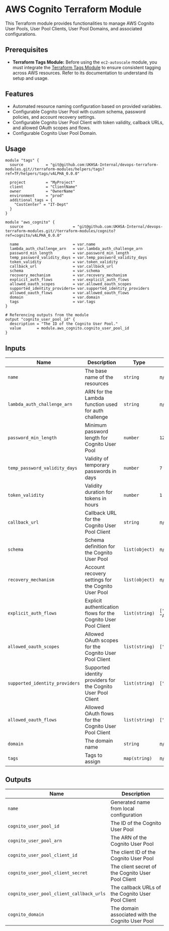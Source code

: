 # AWS Cognito Terraform Module

This Terraform module provides functionalities to manage AWS Cognito User Pools, User Pool Clients, User Pool Domains, and associated configurations.

## Prerequisites

- **Terraform Tags Module:** Before using the `ec2-autoscale` module, you must integrate the [Terraform Tags Module](../helpers/tags) to ensure consistent tagging across AWS resources. Refer to its documentation to understand its setup and usage.

## Features

- Automated resource naming configuration based on provided variables.
- Configurable Cognito User Pool with custom schema, password policies, and account recovery settings.
- Configurable Cognito User Pool Client with token validity, callback URLs, and allowed OAuth scopes and flows.
- Configurable Cognito User Pool Domain.

## Usage

```hcl
module "tags" {
  source          = "git@github.com:UKHSA-Internal/devops-terraform-modules.git//terraform-modules/helpers/tags?ref=TF/helpers/tags/vALPHA_0.0.0"

  project         = "MyProject"
  client          = "ClientName"
  owner           = "OwnerName"
  environment     = "prod"
  additional_tags = {
    "CostCenter" = "IT-Dept"
  }
}

module "aws_cognito" {
  source                      = "git@github.com:UKHSA-Internal/devops-terraform-modules.git//terraform-modules/cognito?ref=cognito/vALPHA_0.0.0"

  name                        = var.name
  lambda_auth_challenge_arn   = var.lambda_auth_challenge_arn
  password_min_length         = var.password_min_length
  temp_password_validity_days = var.temp_password_validity_days
  token_validity              = var.token_validity
  callback_url                = var.callback_url
  schema                      = var.schema
  recovery_mechanism          = var.recovery_mechanism
  explicit_auth_flows         = var.explicit_auth_flows
  allowed_oauth_scopes        = var.allowed_oauth_scopes
  supported_identity_providers= var.supported_identity_providers
  allowed_oauth_flows         = var.allowed_oauth_flows
  domain                      = var.domain
  tags                        = var.tags
}

# Referencing outputs from the module
output "cognito_user_pool_id" {
  description = "The ID of the Cognito User Pool."
  value       = module.aws_cognito.cognito_user_pool_id
}
```

## Inputs

| Name                            | Description                                        | Type           | Default | Required |
|---------------------------------|----------------------------------------------------|----------------|---------|----------|
| `name`                          | The base name of the resources                     | `string`       | n/a     | yes      |
| `lambda_auth_challenge_arn`     | ARN for the Lambda function used for auth challenge | `string`       | n/a     | yes      |
| `password_min_length`           | Minimum password length for Cognito User Pool       | `number`       | `12`    | no       |
| `temp_password_validity_days`   | Validity of temporary passwords in days            | `number`       | `7`     | no       |
| `token_validity`                | Validity duration for tokens in hours              | `number`       | `1`     | no       |
| `callback_url`                  | Callback URL for the Cognito User Pool Client      | `string`       | n/a     | yes      |
| `schema`                        | Schema definition for the Cognito User Pool        | `list(object)` | n/a     | yes      |
| `recovery_mechanism`            | Account recovery settings for the Cognito User Pool| `list(object)` | n/a     | yes      |
| `explicit_auth_flows`           | Explicit authentication flows for the Cognito User Pool Client | `list(string)` | `["ALLOW_REFRESH_TOKEN_AUTH", "ALLOW_USER_SRP_AUTH"]` | no |
| `allowed_oauth_scopes`          | Allowed OAuth scopes for the Cognito User Pool Client | `list(string)` | `["email", "openid"]` | no |
| `supported_identity_providers`  | Supported identity providers for the Cognito User Pool Client | `list(string)` | `["COGNITO"]` | no |
| `allowed_oauth_flows`           | Allowed OAuth flows for the Cognito User Pool Client | `list(string)` | `["code"]` | no |
| `domain`                        | The domain name                                   | `string`       | n/a     | yes      |
| `tags`                          | Tags to assign                                    | `map(string)`  | n/a     | yes      |

## Outputs

| Name                                  | Description                                   |
|---------------------------------------|-----------------------------------------------|
| `name`                                | Generated name from local configuration      |
| `cognito_user_pool_id`                | The ID of the Cognito User Pool              |
| `cognito_user_pool_arn`               | The ARN of the Cognito User Pool             |
| `cognito_user_pool_client_id`         | The client ID of the Cognito User Pool       |
| `cognito_user_pool_client_secret`     | The client secret of the Cognito User Pool Client |
| `cognito_user_pool_client_callback_urls` | The callback URLs of the Cognito User Pool Client |
| `cognito_domain`                      | The domain associated with the Cognito User Pool |
